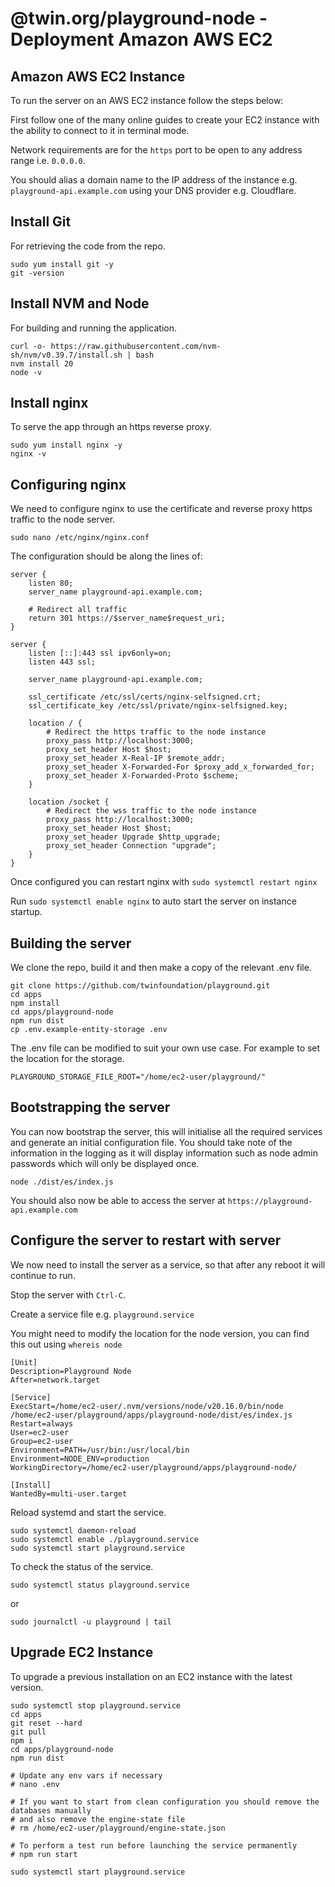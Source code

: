 # @twin.org/playground-node - Deployment Amazon AWS EC2

## Amazon AWS EC2 Instance

To run the server on an AWS EC2 instance follow the steps below:

First follow one of the many online guides to create your EC2 instance with the ability to connect to it in terminal mode.

Network requirements are for the `https` port to be open to any address range i.e. `0.0.0.0`.

You should alias a domain name to the IP address of the instance e.g. `playground-api.example.com` using your DNS provider e.g. Cloudflare.

## Install Git

For retrieving the code from the repo.

```shell
sudo yum install git -y
git -version
```

## Install NVM and Node

For building and running the application.

```shell
curl -o- https://raw.githubusercontent.com/nvm-sh/nvm/v0.39.7/install.sh | bash
nvm install 20
node -v
```

## Install nginx

To serve the app through an https reverse proxy.

```shell
sudo yum install nginx -y
nginx -v
```

## Configuring nginx

We need to configure nginx to use the certificate and reverse proxy https traffic to the node server.

```shell
sudo nano /etc/nginx/nginx.conf
```

The configuration should be along the lines of:

```shell
server {
    listen 80;
    server_name playground-api.example.com;

    # Redirect all traffic
    return 301 https://$server_name$request_uri;
}

server {
    listen [::]:443 ssl ipv6only=on;
    listen 443 ssl;

    server_name playground-api.example.com;

    ssl_certificate /etc/ssl/certs/nginx-selfsigned.crt;
    ssl_certificate_key /etc/ssl/private/nginx-selfsigned.key;

    location / {
        # Redirect the https traffic to the node instance
        proxy_pass http://localhost:3000;
        proxy_set_header Host $host;
        proxy_set_header X-Real-IP $remote_addr;
        proxy_set_header X-Forwarded-For $proxy_add_x_forwarded_for;
        proxy_set_header X-Forwarded-Proto $scheme;
    }

    location /socket {
        # Redirect the wss traffic to the node instance
        proxy_pass http://localhost:3000;
        proxy_set_header Host $host;
        proxy_set_header Upgrade $http_upgrade;
        proxy_set_header Connection "upgrade";
    }
}
```

Once configured you can restart nginx with `sudo systemctl restart nginx`

Run `sudo systemctl enable nginx` to auto start the server on instance startup.

## Building the server

We clone the repo, build it and then make a copy of the relevant .env file.

```shell
git clone https://github.com/twinfoundation/playground.git
cd apps
npm install
cd apps/playground-node
npm run dist
cp .env.example-entity-storage .env
```

The .env file can be modified to suit your own use case. For example to set the location for the storage.

```shell
PLAYGROUND_STORAGE_FILE_ROOT="/home/ec2-user/playground/"
```

## Bootstrapping the server

You can now bootstrap the server, this will initialise all the required services and generate an initial configuration file. You should take note of the information in the logging as it will display information such as node admin passwords which will only be displayed once.

```shell
node ./dist/es/index.js
```

You should also now be able to access the server at `https://playground-api.example.com`

## Configure the server to restart with server

We now need to install the server as a service, so that after any reboot it will continue to run.

Stop the server with `Ctrl-C`.

Create a service file e.g. `playground.service`

You might need to modify the location for the node version, you can find this out using `whereis node`

```shell
[Unit]
Description=Playground Node
After=network.target

[Service]
ExecStart=/home/ec2-user/.nvm/versions/node/v20.16.0/bin/node /home/ec2-user/playground/apps/playground-node/dist/es/index.js
Restart=always
User=ec2-user
Group=ec2-user
Environment=PATH=/usr/bin:/usr/local/bin
Environment=NODE_ENV=production
WorkingDirectory=/home/ec2-user/playground/apps/playground-node/

[Install]
WantedBy=multi-user.target
```

Reload systemd and start the service.

```shell
sudo systemctl daemon-reload
sudo systemctl enable ./playground.service
sudo systemctl start playground.service
```

To check the status of the service.

```shell
sudo systemctl status playground.service
```

or

```shell
sudo journalctl -u playground | tail
```

## Upgrade EC2 Instance

To upgrade a previous installation on an EC2 instance with the latest version.

```shell
sudo systemctl stop playground.service
cd apps
git reset --hard
git pull
npm i
cd apps/playground-node
npm run dist

# Update any env vars if necessary
# nano .env

# If you want to start from clean configuration you should remove the databases manually
# and also remove the engine-state file
# rm /home/ec2-user/playground/engine-state.json

# To perform a test run before launching the service permanently
# npm run start

sudo systemctl start playground.service
```
